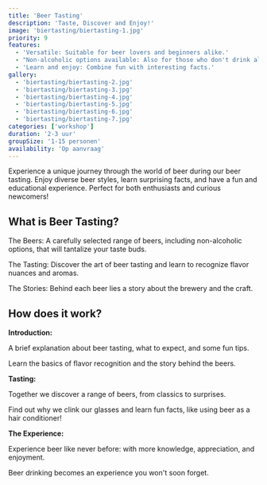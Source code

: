 ```yaml
---
title: 'Beer Tasting'
description: 'Taste, Discover and Enjoy!'
image: 'biertasting/biertasting-1.jpg'
priority: 9
features:
  - 'Versatile: Suitable for beer lovers and beginners alike.'
  - "Non-alcoholic options available: Also for those who don't drink alcohol."
  - 'Learn and enjoy: Combine fun with interesting facts.'
gallery:
  - 'biertasting/biertasting-2.jpg'
  - 'biertasting/biertasting-3.jpg'
  - 'biertasting/biertasting-4.jpg'
  - 'biertasting/biertasting-5.jpg'
  - 'biertasting/biertasting-6.jpg'
  - 'biertasting/biertasting-7.jpg'
categories: ['workshop']
duration: '2-3 uur'
groupSize: '1-15 personen'
availability: 'Op aanvraag'
---
```


Experience a unique journey through the world of beer during our beer tasting. Enjoy diverse beer styles, learn surprising facts, and have a fun and educational experience. Perfect for both enthusiasts and curious newcomers!

## What is Beer Tasting?

The Beers: A carefully selected range of beers, including non-alcoholic options, that will tantalize your taste buds.

The Tasting: Discover the art of beer tasting and learn to recognize flavor nuances and aromas.

The Stories: Behind each beer lies a story about the brewery and the craft.

## How does it work?

**Introduction:**

A brief explanation about beer tasting, what to expect, and some fun tips.

Learn the basics of flavor recognition and the story behind the beers.

**Tasting:**

Together we discover a range of beers, from classics to surprises.

Find out why we clink our glasses and learn fun facts, like using beer as a hair conditioner!

**The Experience:**

Experience beer like never before: with more knowledge, appreciation, and enjoyment.

Beer drinking becomes an experience you won't soon forget.
